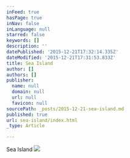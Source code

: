 ```yaml
---
inFeed: true
hasPage: true
inNav: false
inLanguage: null
starred: false
keywords: []
description: ''
datePublished: '2015-12-21T17:32:14.335Z'
dateModified: '2015-12-21T17:31:53.833Z'
title: Sea Island
author: []
authors: []
publisher:
  name: null
  domain: null
  url: null
  favicon: null
sourcePath: _posts/2015-12-21-sea-island.md
published: true
url: sea-island/index.html
_type: Article

---
```

Sea Island ![](https://the-grid-user-content.s3-us-west-2.amazonaws.com/19688064-970d-4c7f-bc99-90d9efc0d6cb.jpg)